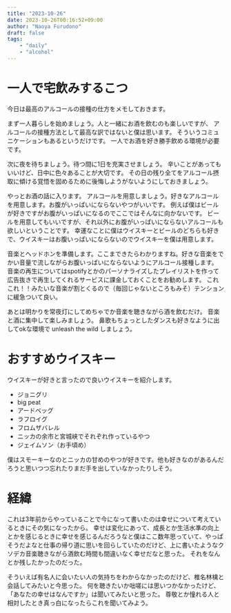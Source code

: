 ```yaml
---
title: "2023-10-26"
date: 2023-10-26T00:16:52+09:00
author: "Naoya Furudono"
draft: false
tags:
    - "daily"
    - "alcohol"
---
```


# 一人で宅飲みするこつ

今日は最高のアルコールの接種の仕方をメモしておきます。

まず一人暮らしを始めましょう。人と一緒にお酒を飲むのも楽しいですが、
アルコールの接種方法として最高な訳ではないと僕は思います。
そういうコミュニケーションもあるというだけです。
一人でお酒を好き勝手飲める環境が必要です。

次に夜を待ちましょう。待つ間に1日を充実させましょう。
辛いことがあってもいいけど、日中に色々あることが大切です。
その日の残り全てをアルコール摂取に傾ける覚悟を固めるために後悔しようがないようにしておきましょう。

やっとお酒の話に入ります。
アルコールを用意しましょう。好きなアルコールを用意します。お腹がいっぱいにならないやつがいいです。
例えば僕はビールが好きですがお腹がいっぱいになるのでここではそんなに向かないです。
ビールを用意してもいいですが、それ以外にお腹がいっぱいにならないアルコールも欲しいということです。
幸運なことに僕はウイスキーとビールのどちらも好きで、ウイスキーはお腹いっぱいにならないのでウイスキーを僕は用意します。

音楽とヘッドホンを準備します。ここまできたらわかりますね。好きな音楽をでかい音量で流しながらお腹いっぱいにならないようにアルコール接種します。
音楽の再生についてはspotifyとかのパーソナライズしたプレイリストを作って広告抜きで再生してくれるサービスに課金しておくことをお勧めします。
これこれ！！みたいな音楽が割とくるので（毎回じゃないところもみそ）テンションに緩急ついて良い。

あとは明かりを常夜灯にしてめちゃでか音楽を聴きながら酒を飲むだけ。
音楽と酒に集中して楽しみましょう。
鼻歌もちょっとしたダンスも好きなように出してokな環境で unleash the wild しましょう。

# おすすめウイスキー

ウイスキーが好きと言ったので良いウイスキーを紹介します。

- ジョニグリ
- big peat
- アードベッグ
- ラフロイグ
- フロムザバレル
- ニッカの余市と宮城峡でそれぞれ作っているやつ
- ジェイムソン（お手頃め）

僕はスモーキーなのとニッカの甘めのやつが好きです。他も好きなのがあるんだろうと思いつつ忘れたりまだ手を出していなかったりしそう。

# 経緯

これは3年前からやっていることで今になって書いたのは幸せについて考えているときにその気になったから。
幸せは変化にあって、成長とか生活水準の向上とかを感じるときに幸せを感じるんだろうなと僕はここ数年思っていて、やっぱそうだよなと仕事の帰り道に思いを回らしていたのだけど、上に書いたようなクソデカ音楽聴きながら酒飲む時間も間違いなく幸せだなと思った。
それをなんとか残したかったのだった。

そういえば有名人に会いたい人の気持ちをわからなかったのだけど、椎名林檎と会話してみたいと今思った。
何を聴きたいか咄嗟には思いつかなかったけど、「あなたの幸せはなんですか」は聞いてみたいと思った。
尊敬とか憧れる人と相対したとき真っ白になったらこれを聞いてみよう。

